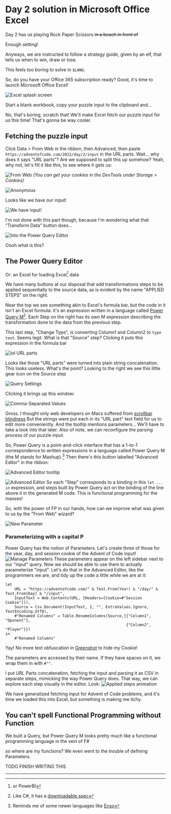 # Day 2 solution in Microsoft Office Excel

Day 2 has us playing Rock Paper Scissors ~~in a beach in front of~~
<!--the jungle where we are supposed to hunt for star fruit with some kind of _magical christmas energy_.-->
Enough setting!
<!--a game whose I struggle to spell correctly without googling (no, wait, I thing I got the name right this time!)-->
Anyways, we are instructed to follow a strategy guide, given by an elf, that tells us when to win, draw or lose.

This feels too boring to solve in `$LANG`.

So, do you have your Office 365 subscription ready?
Good, it's time to launch Microsoft Office Excel!

![Excel splash screen](Pasted%20image%2020221206032014.png)
<!--Good morning-->

Start a blank workbook,
copy your puzzle input to the clipboard and...

No, that's boring, scratch that! We'll make Excel fetch our puzzle input for us this time! That's gonna be way cooler.

## Fetching the puzzle input

Click Data > From Web in the ribbon, then Advanced, then paste
`https://adventofcode.com/2022/day/2/input`
in the URL parts. Wait... why does it says "URL parts"?
Are we supposed to split this up somehow?
Yeah, why not, let's fill it like this, to see where it gets us:

![From Web](Pasted%20image%2020221206154143.png)
_(You can get your cookies in the DevTools under Storage > Cookies)_

![Anonymous](Pasted%20image%2020221206130853.png)

Looks like we have our input!

![We have input!](Pasted%20image%2020221206040445.png)

I'm not done with this part though, because I'm wondering what that "Transform Data" button does...

![Into the Power Query Editor](Pasted%20image%2020221206041007.png)

Oooh what is this?

## The Power Query Editor

Or: an Excel for loading Excel[^1] data

We have many buttons at our disposal that add transformations steps to be applied sequentially to the source data, as is evident by the name "APPLIED STEPS" on the right.

Near the top we see something akin to Excel's formula bar, but the code in it isn't an Excel formula: it's an expression written in a language called [Power Query M](https://learn.microsoft.com/en-us/powerquery-m/m-spec-introduction)[^2].
Each Step on the right has its own M expression describing the transformation done to the data from the previous step.

This last step, "Change Type", is converting Column1 and Column2 to `type text`.
Seems legit.
What is that "Source" step?
Clicking it puts this expression in the formula bar

![lol URL parts](Pasted%20image%2020221206155200.png)

Looks like those "URL parts" were turned into plain string concatenation. This looks useless. What's the point?
Looking to the right we see this little gear icon on the Source step

![Query Settings](Pasted%20image%2020221206160333.png)

Clicking it brings up this window:

![Comma-Separated Values](Pasted%20image%2020221206161553.png)

Gross. I thought only web developers on Macs suffered from [scrollbar blindness](https://web.archive.org/web/20210409223357/https://svenkadak.com/blog/scrollbar-blindness)
But the strings were put each in its "URL part" text field for us to edit more conveniently. And the tooltip mentions parameters... We'll have to take a look into that later.
Also of note, we can reconfigure the parsing process of our puzzle input.

So, Power Query is a point-and-click interface that has a 1-to-1 correspondence to written expressions in a language called Power Query M (the M stands for Mashup).[^3]
Then there's this button labelled "Advanced Editor" in the ribbon:

![Advanced Editor tooltip](Pasted%20image%2020221206163228.png)

![Advanced Editor](Pasted%20image%2020221206163351.png)
So each "Step" corresponds to a binding in this `let ... in` expression, and steps built by Power Query act on the binding of the line above it in the generated M code.
This is functional programming for the masses!

So, with the power of FP in our hands, how can we improve what was given to us by the "From Web" wizard?

![New Parameter](Pasted%20image%2020221206164223.png)

### Parameterizing with a capital P

Power Query has the notion of Parameters. Let's create three of those for the year, day, and session cookie of the Advent of Code input!
![Manage Parameters](Pasted%20image%2020221206165312.png)
These parameters appear on the left sidebar next to our "input" query.
Now we should be able to use them to actually parameterize "input".
Let's do that in the Advanced Editor, like the programmers we are, and tidy up the code a little while we are at it:

```f#
let
    URL = "https://adventofcode.com/" & Text.From(Year) & "/day/" & Text.From(Day) & "/input",
    InputText = Web.Contents(URL, [Headers=[Cookie=#"Session Cookie"]]),
    Source = Csv.Document(InputText, 2, "", ExtraValues.Ignore, TextEncoding.Utf8),
    #"Renamed Columns" = Table.RenameColumns(Source,{{"Column1", "Oponent"},
                                                     {"Column2", "Player"}})
in
    #"Renamed Columns"
```

Yay! No more text obfuscation in [Greenshot](https://getgreenshot.org/) to hide my Cookie!

The parameters are accessed by their name. If they have spaces on it, we wrap them in with `#""`.

I put URL Parts concatenation, fetching the input and parsing it as CSV in separate steps, mimicking the way Power Query does.
That way, we can explore each step visually in the editor. Look:
![Applied steps animation](all_steps_4.gif)

We have generalized fetching input for Advent of Code problems, and it's time we loaded this into Excel, but something is making me itchy.

## You can't spell Functional Programming without Function

We built a Query, but Power Query M looks pretty much like a functional programming language in the vein of F#
<!--(at least that's the syntax highlighting mode I choose for the block of code above),-->
so where are my functions? We even went to the trouble of defining Parameters.

TODO FINISH WRITING THIS

---
[^1]: or PowerBI

[^2]: Like C#, it has a [downloadable spec](https://download.microsoft.com/download/8/1/A/81A62C9B-04D5-4B6D-B162-D28E4D848552/Power%20Query%20M%20Formula%20Language%20Specification%20(July%202019).pdf)

[^3]: Reminds me of some newer languages like [Enso](https://enso.org/)
